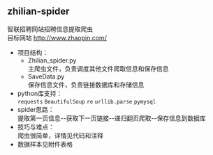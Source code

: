 ## zhilian-spider
智联招聘网站招聘信息提取爬虫</br>
目标网站 http://www.zhaopin.com/
- 项目结构：
  - Zhilian_spider.py</br>
    主爬虫文件，负责调度其他文件爬取信息和保存信息
  - SaveData.py</br>
    保存信息文件，负责链接数据库和存储信息
- python库支持：</br>
  `requests`
`BeautifulSoup`
`re`
`urllib.parse`
`pymysql`
- spider思路：</br>
  提取第一页信息--获取下一页链接--递归翻页爬取--保存信息到数据库
- 技巧与难点：</br>
  爬虫很简单，详情见代码和注释</br>
- 数据样本见附件表格

  
